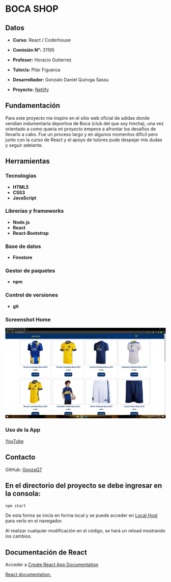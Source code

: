 # BOCA SHOP

## Datos

- **Curso:** React / Coderhouse

- **Comisión N°:** 31195

- **Profesor:** Horacio Gutierrez

- **Tutor/a:** Pilar Figueroa

- **Desarrollador:** Gonzalo Daniel Quiroga Sassu

- **Proyecto:** [Netlify](https://boca-ecommerce.netlify.app/)

## Fundamentación

Para este proyecto me inspire en el sitio web oficial de adidas donde vendian indumentaria deportiva de Boca (club del que soy hincha),
una vez orientado a como queria mi proyecto empece a afrontar los desafios de llevarlo a cabo. Fue un proceso largo y en algunos momentos
dificil pero junto con la curso de React y el apoyo de tutores pude despejar mis dudas y seguir adelante.

## Herramientas

### Tecnologías

- **HTML5**
- **CSS3**
- **JavaScript**

### Librerías y frameworks

- **Node.js**
- **React**
- **React-Bootstrap**

### Base de datos

- **Firestore**

### Gestor de paquetes

- **npm**

### Control de versiones

- **git**

### Screenshot Home

![Home](/public/images/home.png)

### Uso de la App

[YouTube](https://youtu.be/thAdubTBEfs)

## Contacto

GitHub: [GonzaQ7](https://github.com/GonzaQ7)

## En el directorio del proyecto se debe ingresar en la consola:

```
npm start
```

De esta forma se inicia en forma local y se puede acceder en [Local Host](http://localhost:3000) para verlo en el navegador.

Al realizar cualquier modificación en el código, se hará un reload mostrando los cambios.

## Documentación de React

Acceder a [Create React App Documentation](https://create-react-app.dev/docs/getting-started/)

[React documentation.](https://reactjs.org/)
